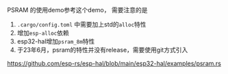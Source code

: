

PSRAM 的使用demo参考这个demo， 需要注意的是

1. `.cargo/config.toml` 中需要加上std的`alloc`特性
2. 增加`esp-alloc`依赖
3. esp32-hal增加`psram_8m`特性
4. 于23年6月，psram的特性并没有release，需要使用git方式引入

https://github.com/esp-rs/esp-hal/blob/main/esp32-hal/examples/psram.rs
